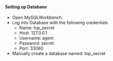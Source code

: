 #### Setting up Database
* Open MySQLWorkbench.
* Log into Database with the following credentials
	* Name: top_secret
	* Host: 127.0.0.1 
	* Username: agent
	* Password: secret 
	* Port: 33060
* Manually create a database named: top_secret